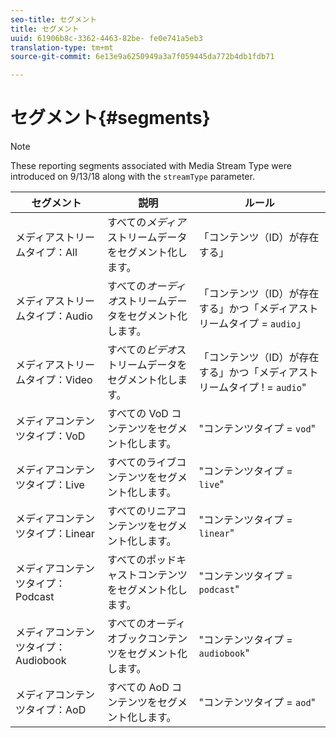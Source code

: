 ```yaml
---
seo-title: セグメント
title: セグメント
uuid: 61906b8c-3362-4463-82be- fe0e741a5eb3
translation-type: tm+mt
source-git-commit: 6e13e9a6250949a3a7f059445da772b4db1fdb71

---
```



# セグメント{#segments}

>[!NOTE]
>
>These reporting segments associated with Media Stream Type were introduced on 9/13/18 along with the `streamType` parameter.

| セグメント | 説明 | ルール |
|---|---|---|
| メディアストリームタイプ：All | すべての&#x200B;*メディア*&#x200B;ストリームデータをセグメント化します。 | 「コンテンツ（ID）が存在する」 |
| メディアストリームタイプ：Audio | すべての&#x200B;*オーディオ*&#x200B;ストリームデータをセグメント化します。 | 「コンテンツ（ID）が存在する」かつ「メディアストリームタイプ = `audio`」 |
| メディアストリームタイプ：Video | すべての&#x200B;*ビデオ*&#x200B;ストリームデータをセグメント化します。 | 「コンテンツ（ID）が存在する」かつ「メディアストリームタイプ ! = `audio`" |
| メディアコンテンツタイプ：VoD | すべての VoD コンテンツをセグメント化します。 | "コンテンツタイプ = `vod`" |
| メディアコンテンツタイプ：Live | すべてのライブコンテンツをセグメント化します。 | "コンテンツタイプ = `live`" |
| メディアコンテンツタイプ：Linear | すべてのリニアコンテンツをセグメント化します。 | "コンテンツタイプ = `linear`" |
| メディアコンテンツタイプ：Podcast | すべてのポッドキャストコンテンツをセグメント化します。 | "コンテンツタイプ = `podcast`" |
| メディアコンテンツタイプ：Audiobook | すべてのオーディオブックコンテンツをセグメント化します。 | "コンテンツタイプ = `audiobook`" |
| メディアコンテンツタイプ：AoD | すべての AoD コンテンツをセグメント化します。 | "コンテンツタイプ = `aod`" |

